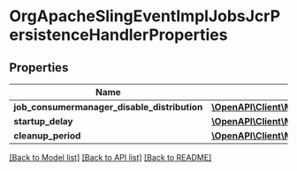 # OrgApacheSlingEventImplJobsJcrPersistenceHandlerProperties

## Properties
Name | Type | Description | Notes
------------ | ------------- | ------------- | -------------
**job_consumermanager_disable_distribution** | [**\OpenAPI\Client\Model\ConfigNodePropertyBoolean**](ConfigNodePropertyBoolean.md) |  | [optional] 
**startup_delay** | [**\OpenAPI\Client\Model\ConfigNodePropertyInteger**](ConfigNodePropertyInteger.md) |  | [optional] 
**cleanup_period** | [**\OpenAPI\Client\Model\ConfigNodePropertyInteger**](ConfigNodePropertyInteger.md) |  | [optional] 

[[Back to Model list]](../README.md#documentation-for-models) [[Back to API list]](../README.md#documentation-for-api-endpoints) [[Back to README]](../README.md)



